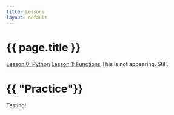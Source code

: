 ```yaml
---
title: Lessons
layout: default
---
```


# {{ page.title }}

[Lesson 0: Python](/Lessons/lesson0.md)
[Lesson 1: Functions](/Lessons/lesson1.md)
This is not appearing. Still.

# {{ "Practice"}}

Testing!
<!--
You can use HTML elements in Markdown, such as the comment element, and they won't
be affected by a markdown parser. However, if you create an HTML element in your
markdown file, you cannot use markdown syntax within that element's contents.
-->